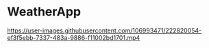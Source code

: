 # WeatherApp

https://user-images.githubusercontent.com/106993471/222820054-ef3f5ebb-7337-483a-9886-f11002bd1701.mp4


